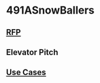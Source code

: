 # 491ASnowBallers

## [RFP](https://github.com/BlackSwiss/491ASnowBallers/blob/main/RFP.md)

## Elevator Pitch

## [Use Cases](https://github.com/BlackSwiss/491ASnowBallers/blob/main/UseCases.md)

